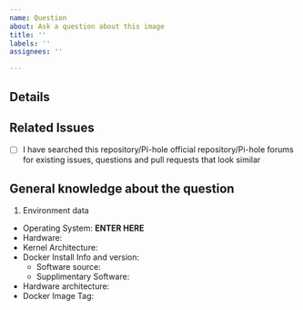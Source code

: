 ```yaml
---
name: Question
about: Ask a question about this image
title: ''
labels: ''
assignees: ''

---
```


<!-- Provide a general summary of the issue in the Title above -->
<!-- Note: these are comments that don't show up in the actual issue, no need to delete them as you fill out the template -->

<!-- IMPORTANT Complete the entire template please, the info gathered here is usually needed to answer questions so it saves time in the long run. Incomplete/stock template issues may be closed -->

## Details
<!-- Provide a more detailed question, try not to duplicate info from lower sections by reviewing the entire template first -->

## Related Issues
- [ ] I have searched this repository/Pi-hole official repository/Pi-hole forums for existing issues, questions and pull requests that look similar 
<!-- Add links below! -->

## General knowledge about the question

1. Environment data
  * Operating System: **ENTER HERE** <!-- Debian, Ubuntu, Rasbian, etc -->
  * Hardware: <!-- PC, RasPi B/2B/3B/4B, Mac, Synology, QNAP, etc -->
  * Kernel Architecture: <!-- x86/amd64, ArmV7, ArmV8 32bit, ArmV8 64bit, etc -->
  * Docker Install Info and version: 
    - Software source: <!-- official docker-ce, OS provided package, Hypriot -->
    - Supplimentary Software: <!-- synology, portainer, etc -->
  * Hardware architecture: <!-- ARMv7, x86 -->
  * Docker Image Tag: <!-- latest, dev -->
